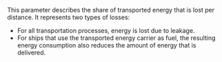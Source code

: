 This parameter describes the share of transported energy that is lost per distance. It represents two types of losses:

- For all transportation processes, energy is lost due to leakage.
- For ships that use the transported energy carrier as fuel, the resulting energy consumption also reduces the amount of energy that is delivered.
